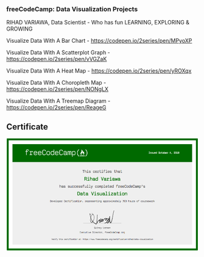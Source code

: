 ### freeCodeCamp: Data Visualization Projects
RIHAD VARIAWA, Data Scientist - Who has fun LEARNING, EXPLORING & GROWING

Visualize Data With A Bar Chart - https://codepen.io/2series/pen/MPyoXP

Visualize Data With A Scatterplot Graph - https://codepen.io/2series/pen/vVGZaK

Visualize Data With A Heat Map - https://codepen.io/2series/pen/yROXqx

Visualize Data With A Choropleth Map - https://codepen.io/2series/pen/NONgLX

Visualize Data With A Treemap Diagram - https://codepen.io/2series/pen/ReageG

## Certificate

<img src="./image_gallery/data viz.png"/>



